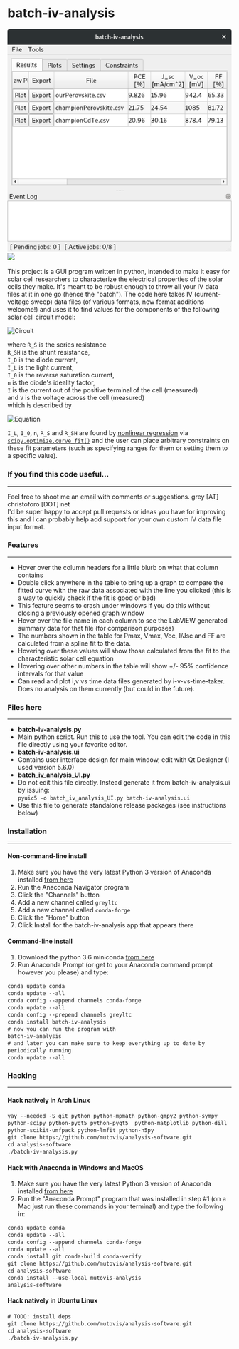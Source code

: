 batch-iv-analysis
=================

![screenshot1](/misc/screenshot1.png) <img src="https://github.com/greysAcademicCode/batch-iv-analysis/raw/master/misc/screenshot2.png" width="300">

This project is a GUI program written in python, intended to make it easy for solar cell researchers to characterize the electrical properties of the solar cells they make. It's meant to be robust enough to throw all your IV data files at it in one go (hence the "batch"). The code here takes IV (current-voltage sweep) data files (of various formats, new format additions welcome!) and uses it to find values for the components of the following solar cell circuit model:

![Circuit](https://upload.wikimedia.org/wikipedia/commons/c/c4/Solar_cell_equivalent_circuit.svg)

where `R_S` is the series resistance  
`R_SH` is the shunt resistance,  
`I_D` is the diode current,  
`I_L` is the light current,  
`I_0` is the reverse saturation current,  
`n` is the diode's ideality factor,  
`I` is the current out of the positive terminal of the cell (measured)  
and `V` is the voltage across the cell (measured)  
which is described by

![Equation](http://upload.wikimedia.org/math/4/7/d/47d17d3c2fe8840d0b3181860bd22f0a.png)

`I_L`, `I_0`, `n`, `R_S` and `R_SH` are found by [nonlinear regression](https://en.wikipedia.org/wiki/Nonlinear_regression) via [`scipy.optimize.curve_fit()`](http://docs.scipy.org/doc/scipy-0.17.0/reference/generated/scipy.optimize.curve_fit.html) and the user can place arbitrary constraints on these fit parameters (such as specifying ranges for them or setting them to a specific value).

### If you find this code useful...
---
Feel free to shoot me an email with comments or suggestions. grey [AT] christoforo [DOT] net  
I'd be super happy to accept pull requests or ideas you have for improving this and I can probably help add support for your own custom IV data file input format. 

### Features
---
- Hover over the column headers for a little blurb on what that column contains
- Double click anywhere in the table to bring up a graph to compare the fitted curve with the raw data associated with the line you clicked (this is a way to quickly check if the fit is good or bad)
 - This feature seems to crash under windows if you do this without closing a previously opened graph window
- Hover over the file name in each column to see the LabVIEW generated summary data for that file (for comparison purposes)
- The numbers shown in the table for Pmax, Vmax, Voc, I/Jsc and FF are calculated from a spline fit to the data.
 - Hovering over these values will show those calculated from the fit to the characteristic solar cell equation 
 - Hovering over other numbers in the table will show +/- 95% confidence intervals for that value
- Can read and plot i,v vs time data files generated by i-v-vs-time-taker. Does no analysis on them currently (but could in the future).

### Files here
---
- **batch-iv-analysis.py**
 - Main python script. Run this to use the tool. You can edit the code in this file directly using your favorite editor.
- **batch-iv-analysis.ui**
 - Contains user interface design for main window, edit with Qt Designer (I used version 5.6.0)
- **batch_iv_analysis_UI.py**
 - Do not edit this file directly. Instead generate it from batch-iv-analysis.ui by issuing:  
`pyuic5 -o batch_iv_analysis_UI.py batch-iv-analysis.ui`
 - Use this file to generate standalone release packages (see instructions below)
 
### Installation
---
#### Non-command-line install
1. Make sure you have the very latest Python 3 version of Anaconda installed [from here](https://www.continuum.io/downloads)
1. Run the Anaconda Navigator program
1. Click the "Channels" button
1. Add a new channel called `greyltc`
1. Add a new channel called `conda-forge`
1. Click the "Home" button
1. Click Install for the batch-iv-analysis app that appears there
#### Command-line install
1. Download the python 3.6 miniconda [from here](https://conda.io/miniconda.html)
1. Run Anaconda Prompt (or get to your Anaconda command prompt however you please) and type:
```
conda update conda
conda update --all
conda config --append channels conda-forge
conda update --all
conda config --prepend channels greyltc
conda install batch-iv-analysis
# now you can run the program with
batch-iv-analysis
# and later you can make sure to keep everything up to date by periodically running
conda update --all
```

### Hacking
---
#### Hack natively in Arch Linux
```
yay --needed -S git python python-mpmath python-gmpy2 python-sympy python-scipy python-pyqt5 python-pyqt5  python-matplotlib python-dill python-scikit-umfpack python-lmfit python-h5py
git clone https://github.com/mutovis/analysis-software.git
cd analysis-software
./batch-iv-analysis.py
```

#### Hack with Anaconda in Windows and MacOS
1. Make sure you have the very latest Python 3 version of Anaconda installed [from here](https://www.continuum.io/downloads)
1. Run the "Anaconda Prompt" program that was installed in step #1 (on a Mac just run these commands in your terminal) and type the following in:
```
conda update conda
conda update --all
conda config --append channels conda-forge
conda update --all
conda install git conda-build conda-verify
git clone https://github.com/mutovis/analysis-software.git
cd analysis-software
conda install --use-local mutovis-analysis
analysis-software
```

#### Hack natively in Ubuntu Linux
```
# TODO: install deps
git clone https://github.com/mutovis/analysis-software.git
cd analysis-software
./batch-iv-analysis.py
```
